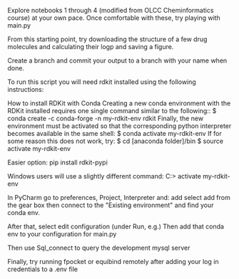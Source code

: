 Explore notebooks 1 through 4 (modified from OLCC Cheminformatics course) at your own pace. 
Once comfortable with these, try playing with main.py

From this starting point, try downloading the structure of a 
few drug molecules and calculating their logp and saving a figure.

Create a branch and commit your output to a branch with your name when done.

To run this script you will need rdkit installed using the following instructions:

How to install RDKit with Conda
Creating a new conda environment with the RDKit installed requires one single command similar to the following::
$ conda create -c conda-forge -n my-rdkit-env rdkit
Finally, the new environment must be activated so that the corresponding python interpreter becomes available in the same shell:
$ conda activate my-rdkit-env
If for some reason this does not work, try:
$ cd [anaconda folder]/bin
$ source activate my-rdkit-env

Easier option:
pip install rdkit-pypi

Windows users will use a slightly different command:
C:\> activate my-rdkit-env

In PyCharm go to preferences, Project, Interpreter and:
add select add from the gear box then connect to the
"Existing environment" and find your conda env.

After that, select edit configuration (under Run, e.g.)
Then add that conda env to your configuration for main.py

Then use Sql_connect to query the development mysql server

Finally, try running fpocket or equibind remotely after adding your log in credentials to a .env file


